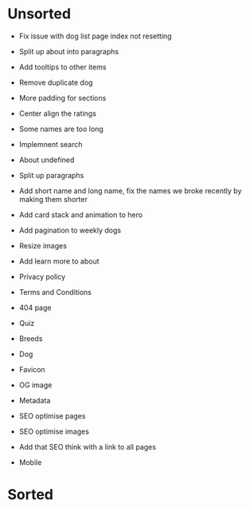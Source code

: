 # Unsorted

- Fix issue with dog list page index not resetting
- Split up about into paragraphs
- Add tooltips to other items
- Remove duplicate dog
- More padding for sections
- Center align the ratings
- Some names are too long
- Implemnent search
- About undefined
- Split up paragraphs

- Add short name and long name, fix the names we broke recently by making them shorter
- Add card stack and animation to hero
- Add pagination to weekly dogs
- Resize images
- Add learn more to about
- Privacy policy
- Terms and Conditions
- 404 page
- Quiz
- Breeds
- Dog
- Favicon
- OG image
- Metadata
- SEO optimise pages
- SEO optimise images
- Add that SEO think with a link to all pages
- Mobile

# Sorted
